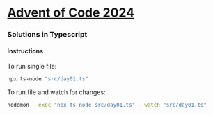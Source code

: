 # [Advent of Code 2024](https://adventofcode.com/2024)


### Solutions in Typescript

#### Instructions
To run single file:
```sh
npx ts-node "src/day01.ts"
```
To run file and watch for changes: 
```sh
nodemon --exec "npx ts-node src/day01.ts" --watch "src/day01.ts"
```